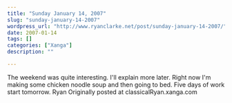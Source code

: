 ```yaml
---
title: "Sunday January 14, 2007"
slug: "sunday-january-14-2007"
wordpress_url: "http://www.ryanclarke.net/post/sunday-january-14-2007/"
date: 2007-01-14
tags: []
categories: ["Xanga"]
description: ""

---
```


The weekend was quite interesting. I'll explain more later.
Right now I'm making some chicken noodle soup and then going to bed. Five days of work start tomorrow.
Ryan
Originally posted at classicalRyan.xanga.com
